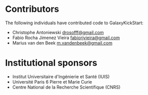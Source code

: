 # Contributors

The following individuals have contributed code to GalaxyKickStart:

* Christophe Antoniewski <drosofff@gmail.com>
* Fabio Rocha Jimenez Vieira <fabiorjvieira@gmail.com>
* Marius van den Beek <m.vandenbeek@gmail.com>

# Institutional sponsors

* Institut Universitaire d'Ingénierie et Santé (IUIS)
* Université Paris 6 Pierre et Marie Curie
* Centre National de la Recherche Scientifique (CNRS)
